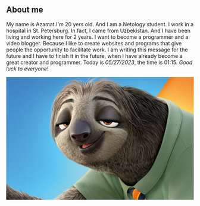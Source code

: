 ## About me

My name is Azamat.I'm 20 yers old. And I am a Netology student. I work in a hospital in St. Petersburg. In fact, I came from Uzbekistan. And I have been living and working here for 2 years. I want to become a programmer and a video blogger. Because I like to create websites and programs that give people the opportunity to facilitate work. I am writing this message for the future and I have to finish it in the future, when I have already become a great creator and programmer. Today is _05/27/2023_, the time is 01:15. *Good luck to everyone*!

![](img\sloth.jpeg)
